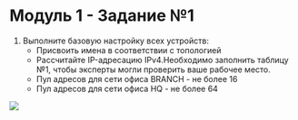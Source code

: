 # Модуль 1 - Задание №1
1. Выполните базовую настройку всех устройств:
   * Присвоить имена в соответствии с топологией
   * Рассчитайте IP-адресацию IPv4.Необходимо заполнить таблицу №1, чтобы эксперты могли проверить ваше рабочее место.
   * Пул адресов для сети офиса BRANCH - не более 16
   * Пул адресов для сети офиса HQ - не более 64

![](/topology.png)
